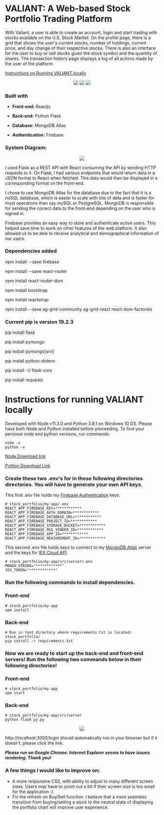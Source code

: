 # VALIANT: A Web-based Stock Portfolio Trading Platform

With Valiant, a user is able to create an account, login and start trading with stocks available on the U.S. Stock Market. On the profile page, there is a grid that shows the user's current stocks, number of holdings, current price, and day change of their respective stocks. There is also an interface for the user to buy or sell stocks given the stock symbol and the quantity of shares. The transaction history page displays a log of all actions made by the user of the platform.

[Instructions on Running VALIANT locally](https://github.com/brianhe12/stock_portfolio#instructions-for-running-valiant-locally)

<p align="center">
  <img src = "my-app/src/images/login.JPG">
  <img src = "my-app/src/images/profile_page.JPG">
  <img src = "my-app/src/images/transaction_history.JPG">
</p>

### Built with

* **Front-end:** Reactjs

* **Back-end:** Python Flask

* **Database:** MongoDB Atlas

* **Authentication:** Firebase

### System Diagram:
<p align="center">
  <img src = "my-app/src/images/stock_portfolio.png">
</p>

I used Flask as a REST API with React consuming the API by sending HTTP requests to it. On Flask, I had various endpoints that would return data in a JSON format to React when fetched. This data would then be displayed in a corresponding format on the front-end. 

I chose to use MongoDB Atlas for the database due to the fact that it is a noSQL database, which is easier to scale with lots of data and is faster for most operations than say mySQL or PostgreSQL. MongoDB is responsible for sending the correct data to the front-end depending on the user who is signed in.

Firebase provides an easy way to store and authenticate active users. This helped save time to work on other features of the web platform. It also allowed us to be able to receive analytical and demographical information of our users.

### Dependencies added 

npm install --save firebase

npm install --save react-router

npm install react-router-dom

npm install bootstrap

npm install reactstrap

npm install --save ag-grid-community ag-grid-react react-dom-factories

### Current pip is version 19.2.3
pip install flask

pip install pymongo

pip install pymongo[srv]

pip install python-dotenv

pip install -U flask-cors

pip install requests

# Instructions for running VALIANT locally

Developed with Node v11.3.0 and Python 3.8.1 on Windows 10 OS. Please have both Node and Python installed before proceeding. To find your personal node and python versions, run commands:

```
node -v
python -v
```
[Node Download link](https://nodejs.org/en/download/)

[Python Download Link](https://www.python.org/downloads/)

### Create these two .env's for in these following directories directories. You will have to generate your own API keys.

This first .env file holds my [Firebase Authentication](https://firebase.google.com/) keys. 
```
# stock_portfolio/my-app/.env 
REACT_APP_FIREBASE_KEY=************
REACT_APP_FIREBASE_AUTH_DOMAIN=************
REACT_APP_FIREBASE_DATABASE_URL=************
REACT_APP_FIREBASE_PROJECT_ID=************
REACT_APP_FIREBASE_STORAGE_BUCKET=************
REACT_APP_FIREBASE_MSG_SENDER_ID=************
REACT_APP_FIREBASE_APP_ID=************
REACT_APP_FIREBASE_MEASUREMENT_ID=************
```

This second .env file holds keys to connect to my [MongoDB Atlas](https://www.mongodb.com/cloud/atlas) server and the keys for [IEX Cloud API](https://iexcloud.io/). 
```
# stock_portfolio/my-app/src/server/.env
MONGO_STRING="************"
IEX_TOKEN="************"
```

### Run the following commands to install dependencies.

### Front-end
```
# stock_portfolio/my-app
npm install
```

### Back-end 
```
# Run in root directory where requirements.txt is located: stock_portfolio/
pip install -r requirements.txt 
```


### Now we are ready to start up the back-end and front-end servers! Run the following two commands below in their following directories!

### Front-end 
```
# stock_portfolio/my-app
npm start
```

### Back-end 

```
# stock_portfolio/my-app/src/server
python flask_py.py
```

<p align="center">
  <img src = "my-app/src/images/server_start.JPG">
</p>

http://localhost:3000/login should automatically run in your browser but if it doesn't, please click the link.

***Please run on Google Chrome. Internet Explorer seems to have issues rendering. Thank you!***

### A few things I would like to improve on:
* A more responsive CSS, with ability to adjust to many different screen sizes. Users may have to zoom out a bit if their screen size is too small for the application :(.
* Fix the refresh on Buy/Sell function. I believe that a more seamless transition from buying/selling a stock to the neutral state of displaying the portfolio chart will improve user experience.




